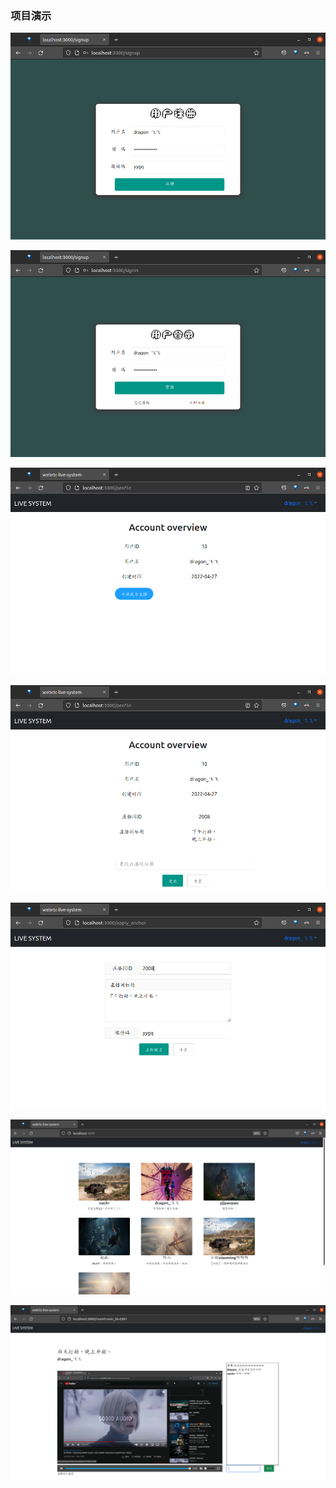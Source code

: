 ### 项目演示

![](./imgs/signup.png)

![](./imgs/signin.png)

![](./imgs/profile.png)

![](./imgs/profile_2.png)

![](./imgs/apply_anchor.png)

![](./imgs/index.png)

![](./imgs/room.png)
